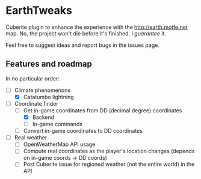 # EarthTweaks

Cuberite plugin to enhance the experience with the http://earth.motfe.net map. No, the project won't die before it's finished. I *guarantee* it.

Feel free to suggest ideas and report bugs in the issues page.

## Features and roadmap
In no particular order:

- [ ] Climate phenomenons
  	- [x] Catatumbo lightning
- [ ] Coordinate finder
  	- [ ] Get in-game coordinates from DD (decimal degree) coordinates
	    * [x] Backend
	    * [ ] In-game commands
	- [ ] Convert in-game coordinates to DD coordinates
- [ ] Real weather
	- [ ] OpenWeatherMap API usage
	- [ ] Compute real coordinates as the player's location changes (depends on in-game coords -> DD coords)
	- [ ] Post Cuberite issue for regioned weather (not the entire world) in the API 
